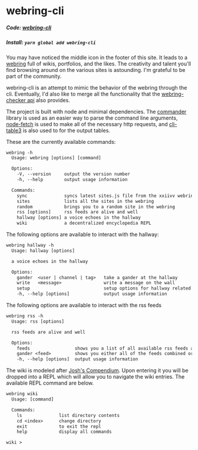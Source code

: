 # webring-cli

##### Code: [webring-cli](https://github.com/ckipp01/webring-cli)
##### Install: `yarn global add webring-cli`

You may have noticed the middle icon in the footer of this site. It leads to a
[webring](https://webring.xxiivv.com) full of wikis, portfolios, and the likes.
The creativity and talent you'll find browsing around on the various sites is
astounding. I'm grateful to be part of the community.

webring-cli is an attempt to mimic the behavior of the webring through the cli.
Eventually, I'd also like to merge all the functionality that the
[webring-checker api](/webring-checker) also provides.

The project is built with node and minimal dependencies. The
[commander](https://github.com/tj/commander.js) library is used as an easier way
to parse the command line arguments,
[node-fetch](https://github.com/bitinn/node-fetch) is used to make all of the
necessary http requests, and
[cli-table3](https://github.com/cli-table/cli-table3) is also used to for the
output tables.

These are the currently available commands:

```txt
webring -h
  Usage: webring [options] [command]

  Options:
    -V, --version     output the version number
    -h, --help        output usage information

  Commands:
    sync              syncs latest sites.js file from the xxiivv webring and cache's wikis
    sites             lists all the sites in the webring
    random            brings you to a random site in the webring
    rss [options]     rss feeds are alive and well
    hallway [options] a voice echoes in the hallway
    wiki              a decentralized encyclopedia REPL
```

The following options are available to interact with the hallway:

```txt
webring hallway -h
  Usage: hallway [options]

  a voice echoes in the hallway

  Options:
    gander  <user | channel | tag>   take a gander at the hallway
    write   <message>                write a message on the wall
    setup                            setup options for hallway related settings
    -h, --help [options]             output usage information
```

The following options are available to interact with the rss feeds

```txt
webring rss -h
  Usage: rss [options]

  rss feeds are alive and well

  Options:
    feeds                 shows you a list of all available rss feeds and their authors
    gander <feed>         shows you either all of the feeds combined or a specific feed
    -h, --help [options]  output usage information
```

The wiki is modeled after [Josh's
Compendium](https://gitlab.com/jrc03c/compendium). Upon entering it you will be
dropped into a REPL which will allow you to navigate the wiki entries. The
available REPL command are below.

```txt
webring wiki
  Usage: [command]

  Commands:
    ls              list directory contents
    cd <index>      change directory
    exit            to exit the repl
    help            display all commands

wiki >
```
